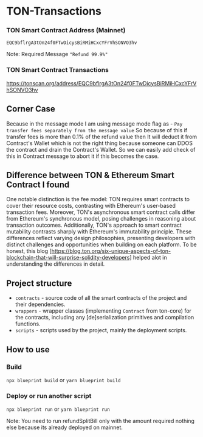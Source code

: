 # TON-Transactions

### TON Smart Contract Address (Mainnet)
  `EQC9bflrgA3tOn24f0FTwDicysBiRMiHCxcYFrVhSONVO3hv`
  
   Note: Required Message `"Refund 99.9%"`
   
### TON Smart Contract Transactions 
  https://tonscan.org/address/EQC9bflrgA3tOn24f0FTwDicysBiRMiHCxcYFrVhSONVO3hv

 
## Corner Case
  Because in the message mode I am using message mode flag as - `Pay transfer fees separately from the message value`
  So because of this if transfer fees is more than 0.1% of the refund value then It will deduct it from Contract's Wallet which is not the right thing because someone can DDOS the contract and drain the Contract's Wallet. So we can easily add check of this in Contract message to abort it if this becomes the case.

## Difference between TON & Ethereum Smart Contract I found
   One notable distinction is the fee model: TON requires smart contracts to cover their resource costs, contrasting with Ethereum's user-based transaction fees. Moreover, TON's asynchronous smart contract calls differ from Ethereum's synchronous model, posing challenges in reasoning about transaction outcomes. Additionally, TON's approach to smart contract mutability contrasts sharply with Ethereum's immutability principle. These differences reflect varying design philosophies, presenting developers with distinct challenges and opportunities when building on each platform.
   To be honest, this blog [https://blog.ton.org/six-unique-aspects-of-ton-blockchain-that-will-surprise-solidity-developers] helped alot in understanding the differences in detail.

## Project structure

-   `contracts` - source code of all the smart contracts of the project and their dependencies.
-   `wrappers` - wrapper classes (implementing `Contract` from ton-core) for the contracts, including any [de]serialization primitives and compilation functions.
-   `scripts` - scripts used by the project, mainly the deployment scripts.

## How to use

### Build

`npx blueprint build` or `yarn blueprint build`

### Deploy or run another script

`npx blueprint run` or `yarn blueprint run`

Note: You need to run refundSplitBill only with the amount required nothing else because its already deployed on mainnet.
